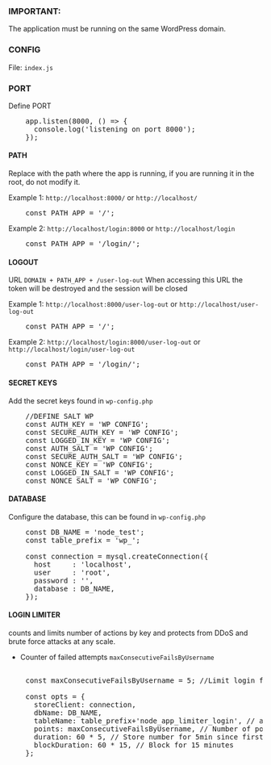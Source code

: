 ### IMPORTANT: 

The application must be running on the same WordPress domain.

### CONFIG

File: <code>index.js</code>

### PORT
Define PORT
<pre>
	app.listen(8000, () => {
	  console.log('listening on port 8000');
	});
</pre>

#### PATH

Replace with the path where the app is running, if you are running it in the root, do not modify it.


Example 1: <code>http://localhost:8000/</code> or <code>http://localhost/</code>
<pre>
	const PATH_APP = '/';
</pre>

Example 2: <code>http://localhost/login:8000</code> or <code>http://localhost/login</code>
<pre>
	const PATH_APP = '/login/';
</pre>

#### LOGOUT

URL <code>DOMAIN + PATH_APP + /user-log-out</code>
When accessing this URL the token will be destroyed and the session will be closed

Example 1: <code>http://localhost:8000/user-log-out</code> or <code>http://localhost/user-log-out</code>
<pre>
	const PATH_APP = '/';
</pre>

Example 2: <code>http://localhost/login:8000/user-log-out</code> or <code>http://localhost/login/user-log-out</code>
<pre>
	const PATH_APP = '/login/';
</pre>

#### SECRET KEYS
Add the secret keys found in <code>wp-config.php</code>
<pre>
	//DEFINE SALT WP
	const AUTH_KEY = 'WP CONFIG';
	const SECURE_AUTH_KEY = 'WP CONFIG';
	const LOGGED_IN_KEY = 'WP CONFIG';
	const AUTH_SALT = 'WP CONFIG';
	const SECURE_AUTH_SALT = 'WP CONFIG';
	const NONCE_KEY = 'WP CONFIG';
	const LOGGED_IN_SALT = 'WP CONFIG';
	const NONCE_SALT = 'WP CONFIG';
</pre>


#### DATABASE
Configure the database, this can be found in <code>wp-config.php</code>

<pre>
	const DB_NAME = 'node_test';
	const table_prefix = 'wp_';

	const connection = mysql.createConnection({
	  host     : 'localhost',
	  user     : 'root',
	  password : '',
	  database : DB_NAME,
	});
</pre>

#### LOGIN LIMITER
counts and limits number of actions by key and protects from DDoS and brute force attacks at any scale.
* Counter of failed attempts <code>maxConsecutiveFailsByUsername</code>
<pre>

	const maxConsecutiveFailsByUsername = 5; //Limit login fails

	const opts = {
	  storeClient: connection,
	  dbName: DB_NAME,
	  tableName: table_prefix+'node_app_limiter_login', // all limiters store data in one table
	  points: maxConsecutiveFailsByUsername, // Number of points
	  duration: 60 * 5, // Store number for 5min since first fail
	  blockDuration: 60 * 15, // Block for 15 minutes
	};
</pre>